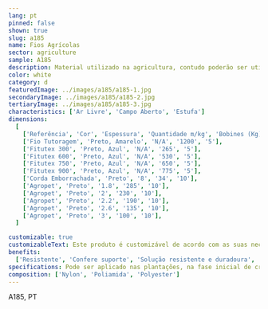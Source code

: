 ```yaml
---
lang: pt
pinned: false
shown: true
slug: a185
name: Fios Agrícolas
sector: agriculture
sample: A185
description: Material utilizado na agricultura, contudo poderão ser utilizados também na construção, jardinagem, bricolage, entre outros. Permite “atar” ou unir partes distintas, conferindo-lhe estabilidade e resistência.
color: white
category: d
featuredImage: ../images/a185/a185-1.jpg
secondaryImage: ../images/a185/a185-2.jpg
tertiaryImage: ../images/a185/a185-3.jpg
characteristics: ['Ar Livre', 'Campo Aberto', 'Estufa']
dimensions:
  [
    ['Referência', 'Cor', 'Espessura', 'Quantidade m/kg', 'Bobines (Kg)'],
    ['Fio Tutoragem', 'Preto, Amarelo', 'N/A', '1200', '5'],
    ['Fitutex 300', 'Preto, Azul', 'N/A', '265', '5'],
    ['Fitutex 600', 'Preto, Azul', 'N/A', '530', '5'],
    ['Fitutex 750', 'Preto, Azul', 'N/A', '650', '5'],
    ['Fitutex 900', 'Preto, Azul', 'N/A', '775', '5'],
    ['Corda Emborrachada', 'Preto', '8', '34', '10'],
    ['Agropet', 'Preto', '1.8', '285', '10'],
    ['Agropet', 'Preto', '2', '230', '10'],
    ['Agropet', 'Preto', '2.2', '190', '10'],
    ['Agropet', 'Preto', '2.6', '135', '10'],
    ['Agropet', 'Preto', '3', '100', '10'],
  ]

customizable: true
customizableText: Este produto é customizável de acordo com as suas necessidades. Contacte-nos para mais informações.
benefits:
  ['Resistente', 'Confere suporte', 'Solução resistente e duradoura', 'Maleável', 'Reutilizável']
specifications: Pode ser aplicado nas plantações, na fase inicial de crescimento e eventual evolução.
composition: ['Nylon', 'Poliamida', 'Polyester']
---
```


A185, PT
